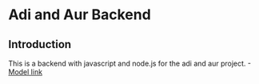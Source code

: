# Adi and Aur Backend

## Introduction

This is a backend with javascript and node.js for the adi and aur project.
-[Model link](https://app.eraser.io/workspace/v3tk969EgdyKLuyvK2M9?origin=share)
